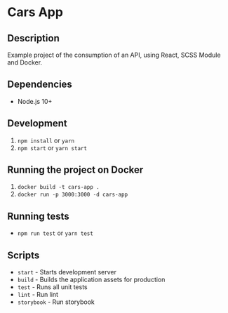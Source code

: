 # Cars App

## Description

Example project of the consumption of an API, using React, SCSS Module and Docker.

## Dependencies

- Node.js 10+

## Development

1. `npm install` or `yarn`
2. `npm start` or `yarn start`

## Running the project on Docker

1. `docker build -t cars-app .`
1. `docker run -p 3000:3000 -d cars-app`

## Running tests

- `npm run test` or `yarn test`

## Scripts

- `start` - Starts development server
- `build` - Builds the application assets for production
- `test` - Runs all unit tests
- `lint` - Run lint
- `storybook` - Run storybook
